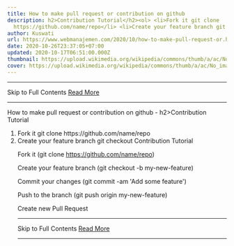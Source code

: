 ```yaml
---
title: How to make pull request or contribution on github
description: h2>Contribution Tutorial</h2><ol> <li>Fork it git clone
  https://github.com/name/repo</li> <li>Create your feature branch git checkout
author: Kuswati
url: https://www.webmanajemen.com/2020/10/how-to-make-pull-request-or.html
date: 2020-10-26T23:37:05+07:00
updated: 2020-10-17T06:51:00.000Z
thumbnail: https://upload.wikimedia.org/wikipedia/commons/thumb/a/ac/No_image_available.svg/2048px-No_image_available.svg.png
cover: https://upload.wikimedia.org/wikipedia/commons/thumb/a/ac/No_image_available.svg/2048px-No_image_available.svg.png
---
```


<hr/> Skip to Full Contents <a href="https://www.webmanajemen.com/2020/10/how-to-make-pull-request-or.html" rel="follow" class="button" id="read-more">Read More</a> <hr/> How to make pull request or contribution on github - h2>Contribution Tutorial</h2><ol> <li>Fork it git clone https://github.com/name/repo</li> <li>Create your feature branch git checkout Contribution Tutorial
  
Fork it (git clone https://github.com/name/repo)
  
Create your feature branch (git checkout -b my-new-feature)
  
Commit your changes (git commit -am 'Add some feature')
  
Push to the branch (git push origin my-new-feature)
  
Create new Pull Request <hr/> Skip to Full Contents <a href="https://www.webmanajemen.com/2020/10/how-to-make-pull-request-or.html" rel="follow" class="button" id="read-more">Read More</a> <hr/>